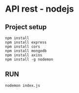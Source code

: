 # API rest - nodejs

## Project setup
```
npm install
npm install express
npm install cors
npm install mongodb
npm install axios
npm install -g nodemon
```

## RUN
```
nodemon index.js
```